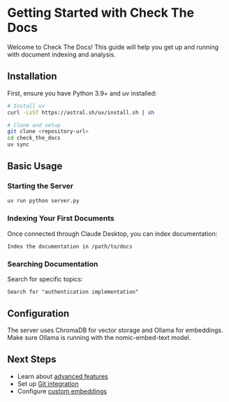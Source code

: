 # Getting Started with Check The Docs

Welcome to Check The Docs! This guide will help you get up and running with document indexing and analysis.

## Installation

First, ensure you have Python 3.9+ and uv installed:

```bash
# Install uv
curl -LsSf https://astral.sh/uv/install.sh | sh

# Clone and setup
git clone <repository-url>
cd check_the_docs
uv sync
```

## Basic Usage

### Starting the Server

```bash
uv run python server.py
```

### Indexing Your First Documents

Once connected through Claude Desktop, you can index documentation:

```
Index the documentation in /path/to/docs
```

### Searching Documentation

Search for specific topics:

```
Search for "authentication implementation"
```

## Configuration

The server uses ChromaDB for vector storage and Ollama for embeddings. Make sure Ollama is running with the nomic-embed-text model.

## Next Steps

- Learn about [advanced features](./advanced-features.md)
- Set up [Git integration](./git-integration.md)
- Configure [custom embeddings](./embeddings.md)